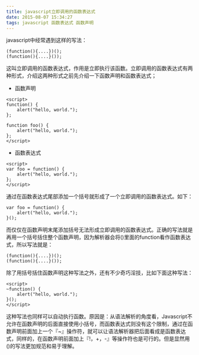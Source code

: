 ```yaml
---
title: javascript立即调用的函数表达式
date: 2015-08-07 15:34:27
tags: javascript 函数表达式 函数声明
---
```

javascript中经常遇到这样的写法：
```
(function(){....})();
(function(){....}());
```
这叫立即调用的函数表达式，作用是立即执行该函数。立即调用的函数表达式有两种形式，介绍这两种形式之前先介绍一下函数声明和函数表达式；
- 函数声明
```
<script>
function() {
    alert("hello, world.");
};

function foo() {
    alert("hello, world.");
};
</script>
```
<!--more-->
- 函数表达式
```
<script>
var foo = function() {
    alert("hello, world.");
};
</script>
```
通过在函数表达式尾部添加一个括号就形成了一个立即调用的函数表达式。如下：
```
var foo = function() {
    alert("hello, world.");
}();
```
而仅仅在函数声明末尾添加括号无法形成立即调用的函数表达式。正确的写法就是再用一个括号括住整个函数声明，因为解析器会将()里面的function看作函数表达式，所以写法就是：
```
(function(){....})();
(function(){....}());
```
除了用括号括住函数声明这种写法之外，还有不少奇巧淫技，比如下面这种写法：
```
<script>
~function() {
    alert("hello, world.");
}();
</script>
```
这种写法也同样可以自动执行函数。原因是：从语法解析的角度看，Javascript不允许在函数声明的后面直接使用小括号，而函数表达式则没有这个限制，通过在函数声明前面加上一个『~』操作符，就可以让语法解析器把后面看成是函数表达式，同样的，在函数声明前面加上『!，+，-』等操作符也是可行的。但是显然用()的写法更加规范和易于理解。
